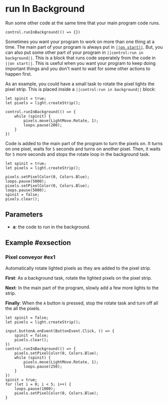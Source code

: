# run In Background

Run some other code at the same time that your main program code runs.

```sig
control.runInBackground(() => {})
```

Sometimes you want your program to work on more than one thing at a time. The main part of your program is
always put in [``||on start||``](/blocks/on-start). But, you can also put some other part of your
program in ``||control:run in background||``. This is a block that runs code seperately from the code
in ``||on start||``. This is useful when you want your program to keep doing important things
and you don't want to wait for some other actions to happen first.

As an example, you could have a small task to rotate the pixel lights the pixel strip. This is
placed inside a ``||control:run in background||`` block:

```blocks
let spinit = true;
let pixels = light.createStrip();

control.runInBackground(() => {
    while (spinit) {
        pixels.move(LightMove.Rotate, 1);
        loops.pause(200);
    }
})
```
Code is added to the main part of the program to turn the pixels on. It turns on one pixel, waits
for `5` seconds and turns on another pixel. Then, it waits for `5` more seconds and stops the rotate
loop in the background task.

```blocks
let spinit = true;
let pixels = light.createStrip();

pixels.setPixelColor(0, Colors.Blue);
loops.pause(5000);
pixels.setPixelColor(0, Colors.Blue);
loops.pause(5000);
spinit = false;
pixels.clear();
```

## Parameters

* **a**: the code to run in the background.

## Example #exsection

### Pixel conveyor #ex1

Automatically rotate lighted pixels as they are added to the pixel strip.

**First**: As a background task, rotate the lighted pixels on the pixel strip.

**Next**: In the main part of the program, slowly add a few more lights to the strip.

**Finally**: When the `A` button is pressed, stop the rotate task and turn off all the all the pixels.

```blocks
let spinit = false;
let pixels = light.createStrip();

input.buttonA.onEvent(ButtonEvent.Click, () => {
    spinit = false;
    pixels.clear();
})
control.runInBackground(() => {
    pixels.setPixelColor(0, Colors.Blue);
    while (spinit) {
        pixels.move(LightMove.Rotate, 1);
        loops.pause(250);
    }
})
spinit = true;
for (let i = 0; i < 5; i++) {
    loops.pause(1000);
    pixels.setPixelColor(0, Colors.Blue);
}
```